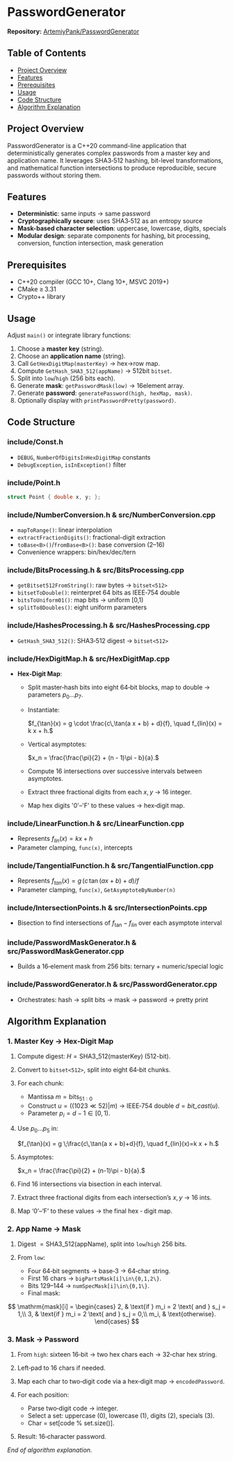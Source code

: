 # PasswordGenerator

**Repository:** [ArtemiyPank/PasswordGenerator](https://github.com/ArtemiyPank/PasswordGenerator)

## Table of Contents

* [Project Overview](#project-overview)
* [Features](#features)
* [Prerequisites](#prerequisites)
* [Usage](#usage)
* [Code Structure](#code-structure)
* [Algorithm Explanation](#algorithm-explanation)

## Project Overview

PasswordGenerator is a C++20 command-line application that deterministically generates complex passwords from a master key and application name. It leverages SHA3‑512 hashing, bit-level transformations, and mathematical function intersections to produce reproducible, secure passwords without storing them.

## Features

* **Deterministic**: same inputs → same password
* **Cryptographically secure**: uses SHA3‑512 as an entropy source
* **Mask-based character selection**: uppercase, lowercase, digits, specials
* **Modular design**: separate components for hashing, bit processing, conversion, function intersection, mask generation

## Prerequisites

* C++20 compiler (GCC 10+, Clang 10+, MSVC 2019+)
* CMake ≥ 3.31
* Crypto++ library

## Usage

Adjust `main()` or integrate library functions:

1. Choose a **master key** (string).
2. Choose an **application name** (string).
3. Call `GetHexDigitMap(masterKey)` → hex→row map.
4. Compute `GetHash_SHA3_512(appName)` → 512­bit `bitset`.
5. Split into `low`/`high` (256 bits each).
6. Generate **mask**: `getPasswordMask(low)` → 16­element array.
7. Generate **password**: `generatePassword(high, hexMap, mask)`.
8. Optionally display with `printPasswordPretty(password)`.

## Code Structure

### include/Const.h

* `DEBUG`, `NumberOfDigitsInHexDigitMap` constants
* `DebugException`, `isInException()` filter

### include/Point.h

```cpp
struct Point { double x, y; };
```

### include/NumberConversion.h & src/NumberConversion.cpp

* `mapToRange()`: linear interpolation
* `extractFractionDigits()`: fractional-digit extraction
* `toBase<B>()`/`fromBase<B>()`: base conversion (2–16)
* Convenience wrappers: bin/hex/dec/tern

### include/BitsProcessing.h & src/BitsProcessing.cpp

* `getBitset512FromString()`: raw bytes → `bitset<512>`
* `bitsetToDouble()`: reinterpret 64 bits as IEEE‑754 double
* `bitsToUniform01()`: map bits → uniform \[0,1)
* `splitTo8Doubles()`: eight uniform parameters

### include/HashesProcessing.h & src/HashesProcessing.cpp

* `GetHash_SHA3_512()`: SHA3‑512 digest → `bitset<512>`

### include/HexDigitMap.h & src/HexDigitMap.cpp

* **Hex‑Digit Map**:

    * Split master‑hash bits into eight 64‑bit blocks, map to double → parameters $p_0…p_7$.
    * Instantiate:

      $f_{\tan}(x) = g \cdot \frac{c\,\tan(a x + b) + d}{f},
      \quad f_{lin}(x) = k x + h.$
    * Vertical asymptotes:

      $x_n = \frac{\frac{\pi}{2} + (n - 1)\pi - b}{a}.$
    * Compute 16 intersections over successive intervals between asymptotes.
    * Extract three fractional digits from each $x,y$ → 16 integer.
    * Map hex digits '0'–'F' to these values → hex‑digit map.

### include/LinearFunction.h & src/LinearFunction.cpp

* Represents $f_{lin}(x)=k x + h$
* Parameter clamping, `func(x)`, intercepts

### include/TangentialFunction.h & src/TangentialFunction.cpp

* Represents $f_{tan}(x)=g\,(c\,\tan(a x + b)+d)/f$
* Parameter clamping, `func(x)`, `GetAsymptoteByNumber(n)`

### include/IntersectionPoints.h & src/IntersectionPoints.cpp

* Bisection to find intersections of $f_{\tan}-f_{lin}$ over each asymptote interval

### include/PasswordMaskGenerator.h & src/PasswordMaskGenerator.cpp

* Builds a 16‑element mask from 256 bits: ternary + numeric/special logic

### include/PasswordGenerator.h & src/PasswordGenerator.cpp

* Orchestrates: hash → split bits → mask → password → pretty print

## Algorithm Explanation

### 1. Master Key → Hex‑Digit Map

1. Compute digest:
   $H = \mathrm{SHA3\_512}(\text{masterKey}) \; (512\text{-bit}).$
2. Convert to `bitset<512>`, split into eight 64‑bit chunks.
3. For each chunk:

    * Mantissa $m = \text{bits}_{51:0}$
    * Construct $u = ((1023 \ll 52) | m)$ → IEEE‑754 double $d = \mathit{bit\_cast}(u)$.
    * Parameter $p_i = d - 1 \in [0,1)$.
4. Use $p_0…p_5$ in:

   $f_{\tan}(x) = g \;\frac{c\,\tan(a x + b)+d}{f},
   \quad f_{lin}(x)=k x + h.$
5. Asymptotes:

   $x_n = \frac{\frac{\pi}{2} + (n-1)\pi - b}{a}.$
6. Find 16 intersections via bisection in each interval.
7. Extract three fractional digits from each intersection’s $x,y$ → 16 ints.
8. Map ‘0’–‘F’ to these values → the final hex ‑ digit map.

### 2. App Name → Mask

1. Digest $=\mathrm{SHA3\_512}(\text{appName})$, split into `low`/`high` 256 bits.
2. From `low`:

    * Four 64‑bit segments → base‑3 → 64‑char string.
    * First 16 chars → `bigPartsMask[i]\in\{0,1,2\}`.
    * Bits 129–144 → `numSpecMask[i]\in\{0,1\}`.
    * Final mask:

$$
\mathrm{mask}[i] =
\begin{cases}
2, & \text{if } m_i = 2 \text{ and } s_j = 1,\\
3, & \text{if } m_i = 2 \text{ and } s_j = 0,\\
m_i, & \text{otherwise}.
\end{cases}
$$



### 3. Mask → Password

1. From `high`: sixteen 16‑bit → two hex chars each → 32‑char hex string.
2. Left‑pad to 16 chars if needed.
3. Map each char to two‑digit code via a hex‑digit map → `encodedPassword`.
4. For each position:

    * Parse two‑digit code → integer.
    * Select a set: uppercase (0), lowercase (1), digits (2), specials (3).
    * Char = set\[code % set.size()].
5. Result: 16‑character password.

*End of algorithm explanation.*
